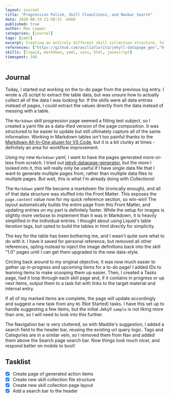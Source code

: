 ```yaml
---
layout: journal
title: "Progression Polish, Skill Cleanliness, and Navbar Search"
date: 2020-08-19 23:58:51 -0400
published: true
author: Max Lepper
categories: [journal]
tags: [yaml]
excerpt: Creating an entirely different skill collection structure, fully-automated skill collection output pages, an automated learning task collection system, and cleaning up the navigation bar.
references: ["https://github.com/avillafiorita/jekyll-datapage_gen","https://marketplace.visualstudio.com/items?itemName=yzhang.markdown-all-in-one","https://shopify.github.io/liquid/tags/iteration/","https://materialdesignicons.com/", "https://jekyllrb.com/docs/liquid/filters/"]
skills: [liquid, markdown, yaml, sass, html, javascript]
timespent: 340
---
```


## Journal

Today, I started out working on the to-do page from the previous log entry. I wrote a JS script to extract the table data, but was unsure how to actually collect all of the data I was looking for. If the skills were all data entries instead of pages, I could extract the values directly from the data instead of messing with a table.

The `Markdown` skill progression page seemed a fitting test subject, so I created a yaml file as a data-ified version of the page composition. It was structured to be easier to update but still ultimately capture all of the same information. Working in Markdown tables isn't too painful thanks to the [Markdown All-In-One plugin for VS Code]({{page.references[1]}}), but it is a bit clunky at times - definitely an area for workflow improvement.

Using my new `Markdown` yaml, I want to have the pages generated more-or-less from scratch. I tried out [jekyll-datapage-generator]({{page.references[0]}}), but the more I looked into it, this will really only be useful if I have _single_ data file that I want to generate multiple pages from, rather than multiple data files to multiple pages. But wait, this is what I'm already doing with Collections!

The `Markdown` yaml file became a markdown file (ironically enough), and all of that data structure was stuffed into the Front Matter. This exposes the `page.content` value now for my quick reference section, so win-win! The layout automatically builds the entire page from this Front Matter, and updating entries on my part is definitely faster. While the setup for images is slightly more verbose to implement than it was in Markdown, it is heavily simplified in the individual entries. I thought about using Liquid's table iteration tags, but opted to build the tables in html directly for simplicity.

The key for the table has been bothering me, and I wasn't quite sure what to do with it. I have it saved for personal reference, but removed all other references, opting instead to inject the image definitions back into the skill "1.0" pages until I can get them upgraded to the new data-style.

Circling back around to my original objective, it was now much easier to gather up in-progress and upcoming items for a to-do page! I added IDs to learning items to make scooping them up easier. Then, I created a Tasks page, had it loop through each skill page and, if it contains in progress or up next items, output them to a task list with links to the target material and internal entry.

If all of my marked items are complete, the page will update accordingly and suggest a new task from any `NS` (Not Started) tasks. I have this set up to handle suggesting a few items, but the initial Jekyll `sample` is not liking more than one, so I will need to look into this further.

The Navigation bar is very cluttered, so with Maddie's suggestion, I added a search field to the header bar, reusing the existing url query logic. Tags and Categories are in a similar vein, so I removed them from Nav and added them above the Search page search bar. Now things look much nicer, and respond better on mobile to boot!

## Tasklist

- [x] Create page of generated action items
- [x] Create new skill collection file structure
- [x] Create new skill collection page layout
- [x] Add a search bar to the header